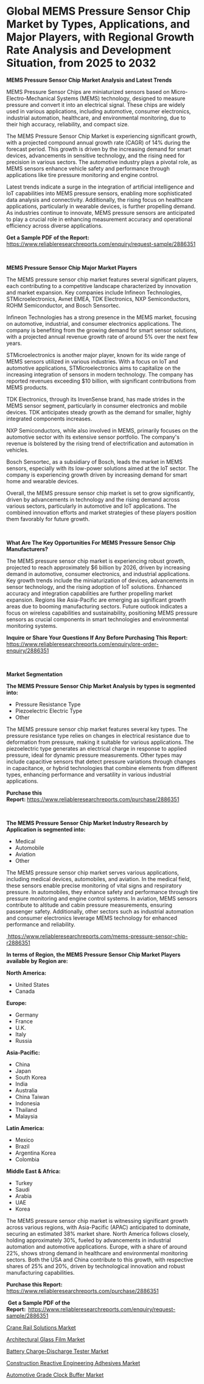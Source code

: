 <p><h1>Global MEMS Pressure Sensor Chip Market by Types, Applications, and Major Players, with Regional Growth Rate Analysis and Development Situation, from 2025 to 2032</h1></p><p><strong>MEMS Pressure Sensor Chip Market Analysis and Latest Trends</strong></p>
<p><p>MEMS Pressure Sensor Chips are miniaturized sensors based on Micro-Electro-Mechanical Systems (MEMS) technology, designed to measure pressure and convert it into an electrical signal. These chips are widely used in various applications, including automotive, consumer electronics, industrial automation, healthcare, and environmental monitoring, due to their high accuracy, reliability, and compact size.</p><p>The MEMS Pressure Sensor Chip Market is experiencing significant growth, with a projected compound annual growth rate (CAGR) of 14% during the forecast period. This growth is driven by the increasing demand for smart devices, advancements in sensitive technology, and the rising need for precision in various sectors. The automotive industry plays a pivotal role, as MEMS sensors enhance vehicle safety and performance through applications like tire pressure monitoring and engine control.</p><p>Latest trends indicate a surge in the integration of artificial intelligence and IoT capabilities into MEMS pressure sensors, enabling more sophisticated data analysis and connectivity. Additionally, the rising focus on healthcare applications, particularly in wearable devices, is further propelling demand. As industries continue to innovate, MEMS pressure sensors are anticipated to play a crucial role in enhancing measurement accuracy and operational efficiency across diverse applications.</p></p>
<p><strong>Get a Sample PDF of the Report:&nbsp;</strong> <a href="https://www.reliableresearchreports.com/enquiry/request-sample/2886351?utm_campaign=117&utm_medium=2&utm_source=Github&utm_content=ia&utm_term=13032025&utm_id=mems-pressure-sensor-chip">https://www.reliableresearchreports.com/enquiry/request-sample/2886351</a></p>
<p>&nbsp;</p>
<p><strong>MEMS Pressure Sensor Chip Major Market Players</strong></p>
<p><p>The MEMS pressure sensor chip market features several significant players, each contributing to a competitive landscape characterized by innovation and market expansion. Key companies include Infineon Technologies, STMicroelectronics, Avnet EMEA, TDK Electronics, NXP Semiconductors, ROHM Semiconductor, and Bosch Sensortec.</p><p>Infineon Technologies has a strong presence in the MEMS market, focusing on automotive, industrial, and consumer electronics applications. The company is benefiting from the growing demand for smart sensor solutions, with a projected annual revenue growth rate of around 5% over the next few years.</p><p>STMicroelectronics is another major player, known for its wide range of MEMS sensors utilized in various industries. With a focus on IoT and automotive applications, STMicroelectronics aims to capitalize on the increasing integration of sensors in modern technology. The company has reported revenues exceeding $10 billion, with significant contributions from MEMS products.</p><p>TDK Electronics, through its InvenSense brand, has made strides in the MEMS sensor segment, particularly in consumer electronics and mobile devices. TDK anticipates steady growth as the demand for smaller, highly integrated components increases.</p><p>NXP Semiconductors, while also involved in MEMS, primarily focuses on the automotive sector with its extensive sensor portfolio. The company's revenue is bolstered by the rising trend of electrification and automation in vehicles.</p><p>Bosch Sensortec, as a subsidiary of Bosch, leads the market in MEMS sensors, especially with its low-power solutions aimed at the IoT sector. The company is experiencing growth driven by increasing demand for smart home and wearable devices.</p><p>Overall, the MEMS pressure sensor chip market is set to grow significantly, driven by advancements in technology and the rising demand across various sectors, particularly in automotive and IoT applications. The combined innovation efforts and market strategies of these players position them favorably for future growth.</p></p>
<p>&nbsp;</p>
<p><strong>What Are The Key Opportunities For MEMS Pressure Sensor Chip Manufacturers?</strong></p>
<p><p>The MEMS pressure sensor chip market is experiencing robust growth, projected to reach approximately $6 billion by 2026, driven by increasing demand in automotive, consumer electronics, and industrial applications. Key growth trends include the miniaturization of devices, advancements in sensor technology, and the rising adoption of IoT solutions. Enhanced accuracy and integration capabilities are further propelling market expansion. Regions like Asia-Pacific are emerging as significant growth areas due to booming manufacturing sectors. Future outlook indicates a focus on wireless capabilities and sustainability, positioning MEMS pressure sensors as crucial components in smart technologies and environmental monitoring systems.</p></p>
<p><strong>Inquire or Share Your Questions If Any Before Purchasing This Report:</strong> <a href="https://www.reliableresearchreports.com/enquiry/pre-order-enquiry/2886351?utm_campaign=117&utm_medium=2&utm_source=Github&utm_content=ia&utm_term=13032025&utm_id=mems-pressure-sensor-chip">https://www.reliableresearchreports.com/enquiry/pre-order-enquiry/2886351</a></p>
<p>&nbsp;</p>
<p><strong>Market Segmentation</strong></p>
<p><strong>The MEMS Pressure Sensor Chip Market Analysis by types is segmented into:</strong></p>
<p><ul><li>Pressure Resistance Type</li><li>Piezoelectric Electric Type</li><li>Other</li></ul></p>
<p><p>The MEMS pressure sensor chip market features several key types. The pressure resistance type relies on changes in electrical resistance due to deformation from pressure, making it suitable for various applications. The piezoelectric type generates an electrical charge in response to applied pressure, ideal for dynamic pressure measurements. Other types may include capacitive sensors that detect pressure variations through changes in capacitance, or hybrid technologies that combine elements from different types, enhancing performance and versatility in various industrial applications.</p></p>
<p><strong>Purchase this Report:&nbsp;</strong><a href="https://www.reliableresearchreports.com/purchase/2886351?utm_campaign=117&utm_medium=2&utm_source=Github&utm_content=ia&utm_term=13032025&utm_id=mems-pressure-sensor-chip">https://www.reliableresearchreports.com/purchase/2886351</a></p>
<p>&nbsp;</p>
<p><strong>The MEMS Pressure Sensor Chip Market Industry Research by Application is segmented into:</strong></p>
<p><ul><li>Medical</li><li>Automobile</li><li>Aviation</li><li>Other</li></ul></p>
<p><p>The MEMS pressure sensor chip market serves various applications, including medical devices, automobiles, and aviation. In the medical field, these sensors enable precise monitoring of vital signs and respiratory pressure. In automobiles, they enhance safety and performance through tire pressure monitoring and engine control systems. In aviation, MEMS sensors contribute to altitude and cabin pressure measurements, ensuring passenger safety. Additionally, other sectors such as industrial automation and consumer electronics leverage MEMS technology for enhanced performance and reliability.</p></p>
<p><a href="https://www.reliableresearchreports.com/mems-pressure-sensor-chip-r2886351?utm_campaign=117&utm_medium=2&utm_source=Github&utm_content=ia&utm_term=13032025&utm_id=mems-pressure-sensor-chip">&nbsp;https://www.reliableresearchreports.com/mems-pressure-sensor-chip-r2886351</a></p>
<p><strong>In terms of Region, the MEMS Pressure Sensor Chip Market Players available by Region are:</strong></p>
<p>
    <p> <strong> North America: </strong>
        <ul>
            <li>United States</li>
            <li>Canada</li>
        </ul>
        </p> 
    <p> <strong> Europe: </strong>
        <ul>
            <li>Germany</li>
            <li>France</li>
            <li>U.K.</li>
            <li>Italy</li>
            <li>Russia</li>
        </ul>
        </p> 
    <p> <strong> Asia-Pacific: </strong>
        <ul>
            <li>China</li>
            <li>Japan</li>
            <li>South Korea</li>
            <li>India</li>
            <li>Australia</li>
            <li>China Taiwan</li>
            <li>Indonesia</li>
            <li>Thailand</li>
            <li>Malaysia</li>
        </ul>
        </p> 
    <p> <strong> Latin America: </strong>
        <ul>
            <li>Mexico</li>
            <li>Brazil</li>
            <li>Argentina Korea</li>
            <li>Colombia</li>
        </ul>
        </p> 
    <p> <strong> Middle East & Africa: </strong>
        <ul>
            <li>Turkey</li>
            <li>Saudi</li>
            <li>Arabia</li>
            <li>UAE</li>
            <li>Korea</li>
        </ul>
    </p>
    </p>
<p><p>The MEMS pressure sensor chip market is witnessing significant growth across various regions, with Asia-Pacific (APAC) anticipated to dominate, securing an estimated 38% market share. North America follows closely, holding approximately 30%, fueled by advancements in industrial automation and automotive applications. Europe, with a share of around 22%, shows strong demand in healthcare and environmental monitoring sectors. Both the USA and China contribute to this growth, with respective shares of 25% and 20%, driven by technological innovation and robust manufacturing capabilities.</p></p>
<p><strong>Purchase this Report: </strong><a href="https://www.reliableresearchreports.com/purchase/2886351?utm_campaign=117&utm_medium=2&utm_source=Github&utm_content=ia&utm_term=13032025&utm_id=mems-pressure-sensor-chip">https://www.reliableresearchreports.com/purchase/2886351</a></p>
<p>&nbsp;<strong>Get a Sample PDF of the Report:&nbsp;&nbsp;</strong><a href="https://www.reliableresearchreports.com/enquiry/request-sample/2886351?utm_campaign=117&utm_medium=2&utm_source=Github&utm_content=ia&utm_term=13032025&utm_id=mems-pressure-sensor-chip">https://www.reliableresearchreports.com/enquiry/request-sample/2886351</a></p>
<p><strong></strong></p>
<p><p><a href="https://github.com/nontoengolo/Market-Research-Report-List-1/blob/main/crane-rail-solutions-market.md?utm_campaign=117&utm_medium=2&utm_source=Github&utm_content=ia&utm_term=13032025&utm_id=mems-pressure-sensor-chip">Crane Rail Solutions Market</a></p><p><a href="https://github.com/shefikagbons/Market-Research-Report-List-1/blob/main/architectural-glass-film-market.md?utm_campaign=117&utm_medium=2&utm_source=Github&utm_content=ia&utm_term=13032025&utm_id=mems-pressure-sensor-chip">Architectural Glass Film Market</a></p><p><a href="https://github.com/pomasifilo/Market-Research-Report-List-1/blob/main/battery-charge-discharge-tester-market.md?utm_campaign=117&utm_medium=2&utm_source=Github&utm_content=ia&utm_term=13032025&utm_id=mems-pressure-sensor-chip">Battery Charge-Discharge Tester Market</a></p><p><a href="https://github.com/avikalitesjj/Market-Research-Report-List-1/blob/main/construction-reactive-engineering-adhesives-market.md?utm_campaign=117&utm_medium=2&utm_source=Github&utm_content=ia&utm_term=13032025&utm_id=mems-pressure-sensor-chip">Construction Reactive Engineering Adhesives Market</a></p><p><a href="https://github.com/ceneabiruk11/Market-Research-Report-List-1/blob/main/automotive-grade-clock-buffer-market.md?utm_campaign=117&utm_medium=2&utm_source=Github&utm_content=ia&utm_term=13032025&utm_id=mems-pressure-sensor-chip">Automotive Grade Clock Buffer Market</a></p></p>